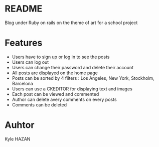 # README

Blog under Ruby on rails on the theme of art for a school project

# Features
* Users have to sign up or log in to see the posts
* Users can log out
* Users can change their password and delete their account
* All posts are displayed on the home page
* Posts can be sorted by 4 filters : Los Angeles, New York, Stockholm, Barcelona
* Users can use a CKEDITOR for displaying text and images
* Each post can be viewed and commented
* Author can delete avery comments on every posts
* Comments can be deleted

# Auhtor

Kyle HAZAN